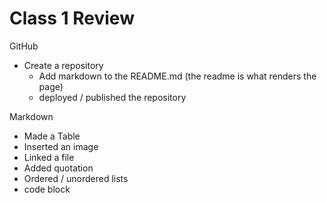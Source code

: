 # Class 1 Review

GitHub
- Create a repository
  - Add markdown to the README.md (the readme is what renders the page)
  - deployed / published the repository
  
 Markdown
 - Made a Table
 - Inserted an image
 - Linked a file
 - Added quotation
 - Ordered / unordered lists
 - code block
 
